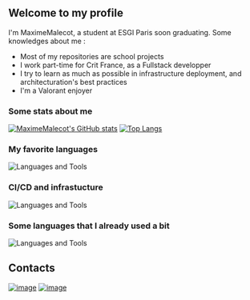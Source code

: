 ## Welcome to my profile

I'm MaximeMalecot, a student at ESGI Paris soon graduating. 
Some knowledges about me :
- Most of my repositories are school projects
- I work part-time for Crit France, as a Fullstack developper
- I try to learn as much as possible in infrastructure deployment, and architecturation's best practices
- I'm a Valorant enjoyer

### Some stats about me

[![MaximeMalecot's GitHub stats](https://github-readme-stats.vercel.app/api?username=MaximeMalecot&show_icons=true&theme=radical)](https://github.com/anuraghazra/github-readme-stats)
[![Top Langs](https://github-readme-stats.vercel.app/api/top-langs/?username=MaximeMalecot&layout=compact&theme=radical)](https://github.com/anuraghazra/github-readme-stats)

 ### My favorite languages

![Languages and Tools](https://skillicons.dev/icons?i=react,nodejs,symfony,js,php,html,css)

### CI/CD and infrastucture

![Languages and Tools](https://skillicons.dev/icons?i=docker,github,aws,gcp,vercel)

### Some languages that I already used a bit

![Languages and Tools](https://skillicons.dev/icons?i=python,django,ts,go,java,powershell,c)

## Contacts 
[![image](https://img.shields.io/badge/Gmail-D14836?style=for-the-badge&logo=gmail&logoColor=white)](https://www.linkedin.com/in/maxime-malecot-44759b1a1)
[![image](https://img.shields.io/badge/LinkedIn-0077B5?style=for-the-badge&logo=linkedin&logoColor=white)](mailto:92maximemalecot@gmail.com)
<br>
